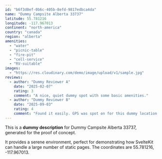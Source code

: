 ```yaml
---
id: "b6f3d0ef-0b6c-405b-8efd-9817edbca4da"
name: "Dummy Campsite Alberta 33737"
latitude: 55.781216
longitude: -117.967013
continent: "north-america"
country: "canada"
region: "alberta"
amenities:
  - "water"
  - "picnic-table"
  - "fire-pit"
  - "cell-service"
  - "RV-suitable"
images:
  - "https://res.cloudinary.com/demo/image/upload/v1/sample.jpg"
reviews:
  - author: "Dummy Reviewer A"
    date: "2025-02-07"
    rating: 3
    comment: "A nice, quiet dummy spot with some basic amenities."
  - author: "Dummy Reviewer B"
    date: "2025-09-03"
    rating: 4
    comment: "Found it easily. GPS was spot on for this dummy location."
---
```


This is a **dummy description** for Dummy Campsite Alberta 33737, generated for the proof of concept.

It provides a serene environment, perfect for demonstrating how SvelteKit can handle a large number of static pages. The coordinates are 55.781216, -117.967013.
